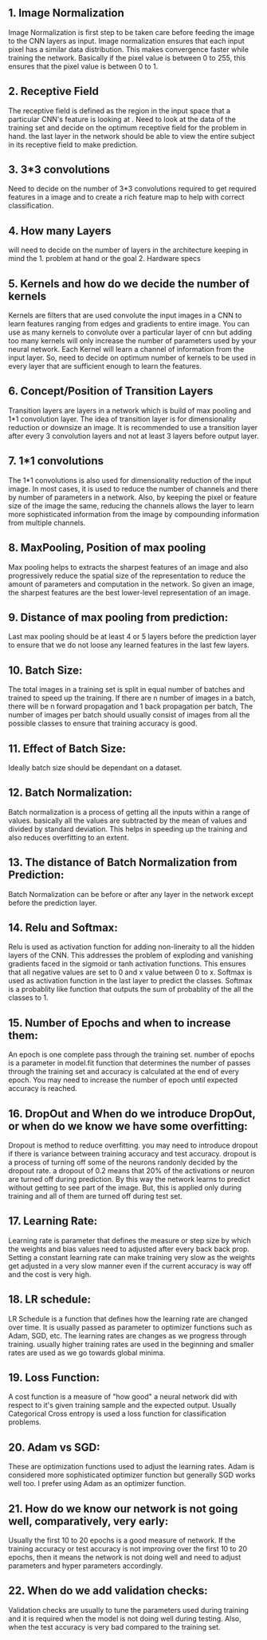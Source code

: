 

## 1. Image Normalization
Image Normalization is first step to be taken care before feeding the image to the CNN layers as input.  Image normalization  ensures that each input pixel has a similar data distribution. This makes convergence faster while training the network. Basically if the pixel value is between 0 to 255, this ensures that the pixel value is between 0 to 1. 
## 2. Receptive Field		
The receptive field is defined as the region in the input space that a particular CNN's feature is looking at . Need to look at the data of the training set and decide on the  optimum receptive field for the problem in hand. the last layer in the network should be able to view the entire subject in its receptive field to make prediction.
## 3. 3*3 convolutions
Need to decide on the number of 3*3 convolutions required to get required features in a image and to create a rich feature map to help with correct classification.
## 4. How many Layers 
will need to decide on the number of layers in the architecture keeping in mind the 
	1. problem at hand or the goal
	2. Hardware specs 
## 5. Kernels and how do we decide the number of kernels
Kernels are filters that are used convolute the input images in a CNN to learn features ranging from edges and gradients to entire image.
You can use as many kernels to convolute over a particular layer of cnn but adding too many kernels will only increase the number of parameters used by your neural network. Each Kernel will learn a channel of information from the input layer. So, need to decide on optimum number of kernels to be used in every layer that are sufficient enough to learn the features.
## 6. Concept/Position of Transition Layers
Transition layers are layers in a network which is build of max pooling and 1*1 convolution layer. The idea of transition layer is for dimensionality reduction or downsize an image. It is recommended to use a transition layer after every 3 convolution layers and not at least 3 layers before output layer. 
## 7.	1*1 convolutions
The 1*1 convolutions is also used for dimensionality reduction of the input image. In most cases, it is used to reduce the number of channels and there by number of parameters in a network. Also, by keeping the pixel or feature size of the image the same, reducing the channels allows the layer to learn more sophisticated information from the image by compounding information from multiple channels.

## 8.  MaxPooling, Position of max pooling
Max pooling helps to extracts the sharpest features of an image and also progressively reduce the spatial size of the representation to reduce the amount of parameters and computation in the network. So given an image, the sharpest features are the best lower-level representation of an image.
## 9. Distance of max pooling from prediction:
Last max pooling should be at least 4 or 5 layers before the prediction layer to ensure that we do not loose any learned features in the last few layers.
## 10. Batch Size:
The total images in a training set is split in equal number of batches and trained to speed up the training. If there are n number of images in a batch, there will be n forward propagation and 1 back propagation per batch, The number of images per batch should usually consist of images from all the possible classes to ensure that training accuracy is good. 
## 11. Effect of Batch Size:
Ideally batch size should be dependant on a dataset. 
## 12. Batch Normalization:
Batch normalization is a process of getting all the inputs within a range of values. basically all the values are subtracted by the mean of values and divided by standard deviation. This helps in speeding up the training and also reduces overfitting to an extent.
## 13. The distance of Batch Normalization from Prediction:
Batch Normalization can be before or after any layer in the network except before the prediction layer.
## 14. Relu and Softmax:
Relu is used as activation function for adding non-lineraity to all the hidden layers of the CNN. This addresses the problem of exploding and vanishing gradients faced in the sigmoid or tanh activation functions. This ensures that all negative values are set to 0 and x value between 0 to x.
Softmax is used as activation function in the last layer to predict the classes. Softmax is a probablity like function that outputs the sum of probablity of the all  the classes to 1.  
## 15. Number of Epochs and when to increase them:
An epoch is one complete pass through the training set. number of epochs is a parameter in model.fit function that determines the number of passes through the training set and accuracy is calculated at the end of every epoch. You may need to increase the number of epoch until expected accuracy is reached. 
## 16. DropOut and When do we introduce DropOut, or when do we know we have some overfitting:
Dropout is method to reduce overfitting. you may need to introduce dropout if there is variance between training accuracy and test accuracy. dropout is a process of turning off some of the neurons randonly decided by the dropout rate. a dropout of 0.2 means that 20% of the activations or neuron are turned off during prediction. By this way the network learns to predict without getting to see part of the image. But, this is applied only during training and all of them are turned off during test set.
## 17. Learning Rate:
Learning rate is parameter that defines the measure or step size by which the weights and bias values need to adjusted after every back back prop. Setting a constant learning rate can make training very slow as the weights get adjusted in a very slow manner even if the current accuracy is way off and the cost is very high.
## 18. LR schedule:
LR Schedule is a function that defines how the learning rate are changed over time. It is usually passed as parameter to optimizer functions such as Adam, SGD, etc. The learning rates are changes as we progress through training. usually higher training rates are used in the beginning and smaller rates are used as we go towards global minima.
## 19. Loss Function:
A cost function is a measure of "how good" a neural network did with respect to it's given training sample and the expected output. Usually Categorical Cross entropy is used a loss function for classification problems.
## 20. Adam vs SGD:
These are optimization functions used to adjust the learning rates. Adam is considered more sophisticated optimizer function but generally SGD works well too. I prefer using Adam as an optimizer function.
## 21. How do we know our network is not going well, comparatively, very early:
Usually the first 10 to 20 epochs is a good measure of network. If the training accuracy or test accuracy is not improving over the first 10 to 20 epochs, then it means the network is not doing well and need to adjust parameters and hyper parameters accordingly.
## 22. When do we add validation checks:
Validation checks are usually to tune the parameters used during training and it is required when the model is not doing well during testing. Also, when the test accuracy is very bad compared to the training set.



